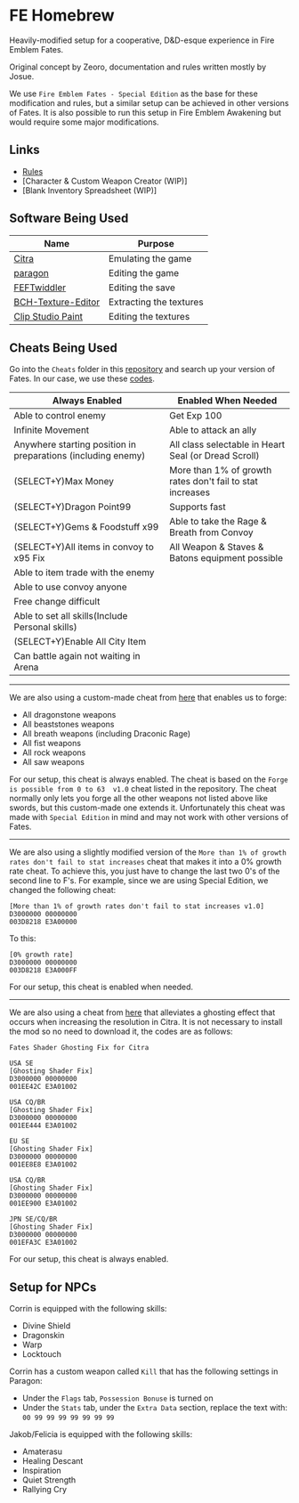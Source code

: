 # FE Homebrew
Heavily-modified setup for a cooperative, D&D-esque experience in Fire Emblem Fates.

Original concept by Zeoro, documentation and rules written mostly by Josue.

We use `Fire Emblem Fates - Special Edition` as the base for these modification and rules, but a similar setup can be achieved in other versions of Fates. It is also possible to run this setup in Fire Emblem Awakening but would require some major modifications.

## Links
- [Rules](./RULES.md)
- [Character & Custom Weapon Creator (WIP)]
- [Blank Inventory Spreadsheet (WIP)]

## Software Being Used
Name|Purpose
---|---
[Citra](https://citra-emu.org/download/)|Emulating the game
[paragon](https://github.com/thane98/paragon/releases)|Editing the game
[FEFTwiddler](https://github.com/Soaprman/FEFTwiddler/releases)|Editing the save
[BCH-Texture-Editor](https://github.com/VelouriasMoon/BCH-Texture-Editor/releases)|Extracting the textures
[Clip Studio Paint](https://www.clipstudio.net/)|Editing the textures

## Cheats Being Used
Go into the `Cheats` folder in this [repository](https://github.com/iSharingan/CTRPF-AR-CHEAT-CODES) and search up your version of Fates. In our case, we use these [codes](https://github.com/iSharingan/CTRPF-AR-CHEAT-CODES/blob/master/Cheats/Fire%20Emblem%20Fates%20-%20Special%20Edition%20(USA)/0004000000179800.txt).

Always Enabled|Enabled When Needed
---|---
Able to control enemy|Get Exp 100
Infinite Movement|Able to attack an ally
Anywhere starting position in preparations (including enemy)|All class selectable in Heart Seal (or Dread Scroll)
(SELECT+Y)Max Money|More than 1% of growth rates don't fail to stat increases
(SELECT+Y)Dragon Point99|Supports fast
(SELECT+Y)Gems & Foodstuff x99|Able to take the Rage & Breath from Convoy
(SELECT+Y)All items in convoy to x95 Fix|All Weapon & Staves & Batons equipment possible
Able to item trade with the enemy|
Able to use convoy anyone|
Free change difficult|
Able to set all skills(Include Personal skills)|
(SELECT+Y)Enable All City Item|
Can battle again not waiting in Arena|

---
We are also using a custom-made cheat from [here](https://gbatemp.net/threads/gateway-cheats.402900/post-8620212) that enables us to forge:
- All dragonstone weapons
- All beaststones weapons
- All breath weapons (including Draconic Rage)
- All fist weapons
- All rock weapons
- All saw weapons

For our setup, this cheat is always enabled. The cheat is based on the `Forge is possible from 0 to 63  v1.0` cheat listed in the repository. The cheat normally only lets you forge all the other weapons not listed above like swords, but this custom-made one extends it. Unfortunately this cheat was made with `Special Edition` in mind and may not work with other versions of Fates.

---
We are also using a slightly modified version of the `More than 1% of growth rates don't fail to stat increases` cheat that makes it into a 0% growth rate cheat. To achieve this, you just have to change the last two 0's of the second line to F's.
For example, since we are using Special Edition, we changed the following cheat:
```
[More than 1% of growth rates don't fail to stat increases v1.0]
D3000000 00000000
003D8218 E3A00000
```
To this:
```
[0% growth rate]
D3000000 00000000
003D8218 E3A000FF
```
For our setup, this cheat is enabled when needed.

---
We are also using a cheat from [here](https://gamebanana.com/mods/51424) that alleviates a ghosting effect that occurs when increasing the resolution in Citra. It is not necessary to install the mod so no need to download it, the codes are as follows:
```
Fates Shader Ghosting Fix for Citra

USA SE
[Ghosting Shader Fix]
D3000000 00000000
001EE42C E3A01002

USA CQ/BR
[Ghosting Shader Fix]
D3000000 00000000
001EE444 E3A01002

EU SE
[Ghosting Shader Fix]
D3000000 00000000
001EE8E8 E3A01002

USA CQ/BR
[Ghosting Shader Fix]
D3000000 00000000
001EE900 E3A01002

JPN SE/CQ/BR
[Ghosting Shader Fix]
D3000000 00000000
001EFA3C E3A01002
```
For our setup, this cheat is always enabled.

## Setup for NPCs
Corrin is equipped with the following skills:
- Divine Shield
- Dragonskin
- Warp
- Locktouch

Corrin has a custom weapon called `Kill` that has the following settings in Paragon:
- Under the `Flags` tab, `Possession Bonuse` is turned on
- Under the `Stats` tab, under the `Extra Data` section, replace the text with: `00 99 99 99 99 99 99 99`

Jakob/Felicia is equipped with the following skills:
- Amaterasu
- Healing Descant
- Inspiration
- Quiet Strength
- Rallying Cry
